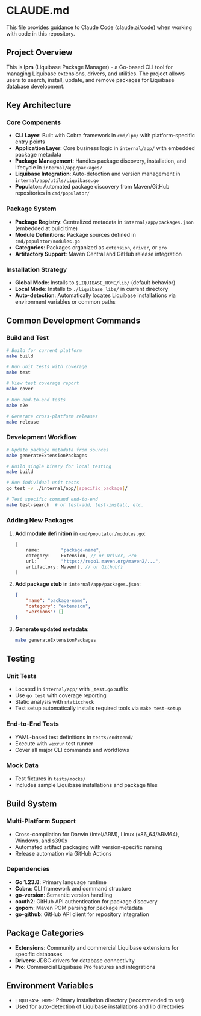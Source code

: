 # CLAUDE.md

This file provides guidance to Claude Code (claude.ai/code) when working with code in this repository.

## Project Overview

This is **lpm** (Liquibase Package Manager) - a Go-based CLI tool for managing Liquibase extensions, drivers, and utilities. The project allows users to search, install, update, and remove packages for Liquibase database development.

## Key Architecture

### Core Components
- **CLI Layer**: Built with Cobra framework in `cmd/lpm/` with platform-specific entry points
- **Application Layer**: Core business logic in `internal/app/` with embedded package metadata
- **Package Management**: Handles package discovery, installation, and lifecycle in `internal/app/packages/`
- **Liquibase Integration**: Auto-detection and version management in `internal/app/utils/Liquibase.go`
- **Populator**: Automated package discovery from Maven/GitHub repositories in `cmd/populator/`

### Package System
- **Package Registry**: Centralized metadata in `internal/app/packages.json` (embedded at build time)
- **Module Definitions**: Package sources defined in `cmd/populator/modules.go`
- **Categories**: Packages organized as `extension`, `driver`, or `pro`
- **Artifactory Support**: Maven Central and GitHub release integration

### Installation Strategy
- **Global Mode**: Installs to `$LIQUIBASE_HOME/lib/` (default behavior)
- **Local Mode**: Installs to `./liquibase_libs/` in current directory
- **Auto-detection**: Automatically locates Liquibase installations via environment variables or common paths

## Common Development Commands

### Build and Test
```bash
# Build for current platform
make build

# Run unit tests with coverage
make test

# View test coverage report
make cover

# Run end-to-end tests
make e2e

# Generate cross-platform releases
make release
```

### Development Workflow
```bash
# Update package metadata from sources
make generateExtensionPackages

# Build single binary for local testing
make build

# Run individual unit tests
go test -v ./internal/app/[specific_package]/

# Test specific command end-to-end
make test-search  # or test-add, test-install, etc.
```

### Adding New Packages

1. **Add module definition** in `cmd/populator/modules.go`:
   ```go
   {
       name:        "package-name",
       category:    Extension, // or Driver, Pro
       url:         "https://repo1.maven.org/maven2/...",
       artifactory: Maven{}, // or Github{}
   }
   ```

2. **Add package stub** in `internal/app/packages.json`:
   ```json
   {
       "name": "package-name",
       "category": "extension",
       "versions": []
   }
   ```

3. **Generate updated metadata**:
   ```bash
   make generateExtensionPackages
   ```

## Testing

### Unit Tests
- Located in `internal/app/` with `_test.go` suffix
- Use `go test` with coverage reporting
- Static analysis with `staticcheck`
- Test setup automatically installs required tools via `make test-setup`

### End-to-End Tests
- YAML-based test definitions in `tests/endtoend/`
- Execute with `vexrun` test runner
- Cover all major CLI commands and workflows

### Mock Data
- Test fixtures in `tests/mocks/`
- Includes sample Liquibase installations and package files

## Build System

### Multi-Platform Support
- Cross-compilation for Darwin (Intel/ARM), Linux (x86_64/ARM64), Windows, and s390x
- Automated artifact packaging with version-specific naming
- Release automation via GitHub Actions

### Dependencies
- **Go 1.23.8**: Primary language runtime
- **Cobra**: CLI framework and command structure
- **go-version**: Semantic version handling
- **oauth2**: GitHub API authentication for package discovery
- **gopom**: Maven POM parsing for package metadata
- **go-github**: GitHub API client for repository integration

## Package Categories

- **Extensions**: Community and commercial Liquibase extensions for specific databases
- **Drivers**: JDBC drivers for database connectivity
- **Pro**: Commercial Liquibase Pro features and integrations

## Environment Variables

- `LIQUIBASE_HOME`: Primary installation directory (recommended to set)
- Used for auto-detection of Liquibase installations and lib directories